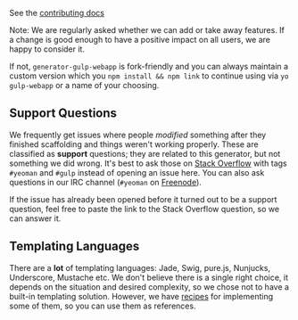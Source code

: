 See the [contributing docs](https://github.com/yeoman/yeoman/blob/master/contributing.md)

Note: We are regularly asked whether we can add or take away features. If a change is good enough to have a positive impact on all users, we are happy to consider it.

If not, `generator-gulp-webapp` is fork-friendly and you can always maintain a custom version which you `npm install && npm link` to continue using via `yo gulp-webapp` or a name of your choosing.

## Support Questions

We frequently get issues where people *modified* something after they finished scaffolding and things weren't working properly. These are classified as **support** questions; they are related to this generator, but not something we did wrong. It's best to ask those on [Stack Overflow] with tags `#yeoman` and `#gulp` instead of opening an issue here. You can also ask questions in our IRC channel (`#yeoman` on [Freenode]).

If the issue has already been opened before it turned out to be a support question, feel free to paste the link to the Stack Overflow question, so we can answer it.

[stack overflow]: http://stackoverflow.com
[freenode]: http://freenode.net/

## Templating Languages

There are a **lot** of templating languages: Jade, Swig, pure.js, Nunjucks, Underscore, Mustache etc. We don't believe there is a single right choice, it depends on the situation and desired complexity, so we chose not to have a built-in templating solution. However, we have [recipes](docs/recipes) for implementing some of them, so you can use them as references.
